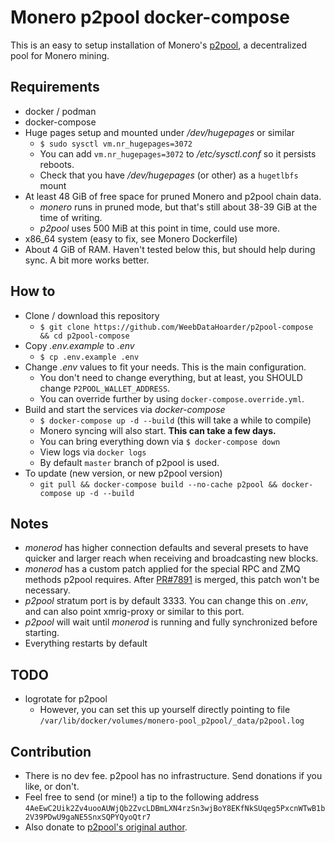 # Monero p2pool docker-compose

This is an easy to setup installation of Monero's [p2pool](https://github.com/SChernykh/p2pool), a decentralized pool for Monero mining.

## Requirements
* docker / podman
* docker-compose
* Huge pages setup and mounted under _/dev/hugepages_ or similar
  * `$ sudo sysctl vm.nr_hugepages=3072`
  * You can add `vm.nr_hugepages=3072` to _/etc/sysctl.conf_ so it persists reboots.
  * Check that you have _/dev/hugepages_ (or other) as a `hugetlbfs` mount
* At least 48 GiB of free space for pruned Monero and p2pool chain data.
  * _monero_ runs in pruned mode, but that's still about 38-39 GiB at the time of writing.
  * _p2pool_ uses 500 MiB at this point in time, could use more.
* x86_64 system (easy to fix, see Monero Dockerfile)
* About 4 GiB of RAM. Haven't tested below this, but should help during sync. A bit more works better. 

## How to
* Clone / download this repository
  * `$ git clone https://github.com/WeebDataHoarder/p2pool-compose && cd p2pool-compose`
* Copy _.env.example_ to _.env_
  * `$ cp .env.example .env`
* Change _.env_ values to fit your needs. This is the main configuration.
  * You don't need to change everything, but at least, you SHOULD change `P2POOL_WALLET_ADDRESS`.
  * You can override further by using `docker-compose.override.yml`.
* Build and start the services via _docker-compose_
  * `$ docker-compose up -d --build` (this will take a while to compile)
  * Monero syncing will also start. **This can take a few days.**
  * You can bring everything down via `$ docker-compose down`
  * View logs via `docker logs`
  * By default `master` branch of p2pool is used.
* To update (new version, or new p2pool version)
  * `git pull && docker-compose build --no-cache p2pool && docker-compose up -d --build`

## Notes
* _monerod_ has higher connection defaults and several presets to have quicker and larger reach when receiving and broadcasting new blocks.
* _monerod_ has a custom patch applied for the special RPC and ZMQ methods p2pool requires. After [PR#7891](https://github.com/monero-project/monero/pull/7891) is merged, this patch won't be necessary. 
* _p2pool_ stratum port is by default 3333. You can change this on _.env_, and can also point xmrig-proxy or similar to this port.
* _p2pool_ will wait until _monerod_ is running and fully synchronized before starting.
* Everything restarts by default

## TODO
* logrotate for p2pool
  * However, you can set this up yourself directly pointing to file `/var/lib/docker/volumes/monero-pool_p2pool/_data/p2pool.log`

## Contribution
* There is no dev fee. p2pool has no infrastructure. Send donations if you like, or don't.
* Feel free to send (or mine!) a tip to the following address
```4AeEwC2Uik2Zv4uooAUWjQb2ZvcLDBmLXN4rzSn3wjBoY8EKfNkSUqeg5PxcnWTwB1b2V39PDwU9gaNE5SnxSQPYQyoQtr7```
* Also donate to [p2pool's original author](https://github.com/SChernykh/p2pool#donations). 